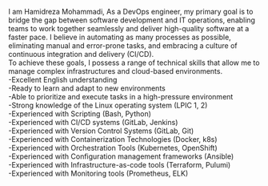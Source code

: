 I am Hamidreza Mohammadi, As a DevOps engineer, my primary goal is to bridge the gap between software development and IT operations, enabling teams to work together seamlessly and deliver high-quality software at a faster pace. I believe in automating as many processes as possible, eliminating manual and error-prone tasks, and embracing a culture of continuous integration and delivery (CI/CD).<br/>
To achieve these goals, I possess a range of technical skills that allow me to manage complex infrastructures and cloud-based environments.<br/>
-Excellent English understanding <br/>
-Ready to learn and adapt to new environments <br/>
-Able to prioritize and execute tasks in a high-pressure environment <br/>
-Strong knowledge of the Linux operating system (LPIC 1, 2) <br/>
-Experienced with Scripting (Bash, Python) <br/>
-Experienced with CI/CD systems (GitLab, Jenkins) <br/>
-Experienced with Version Control Systems (GitLab, Git) <br/>
-Experienced with Containerization Technologies (Docker, k8s) <br/>
-Experienced with Orchestration Tools (Kubernetes, OpenShift) <br/>
-Experienced with Configuration management frameworks (Ansible) <br/>
-Experienced with Infrastructure-as-code tools (Terraform, Pulumi) <br/>
-Experienced with Monitoring tools (Prometheus, ELK)<br/>
